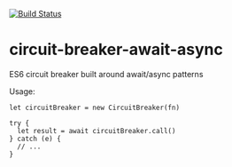 [![Build Status](https://travis-ci.org/patrickleet/circuit-breaker-await-async.svg?branch=master)](https://travis-ci.org/patrickleet/circuit-breaker-await-async)

# circuit-breaker-await-async
ES6 circuit breaker built around await/async patterns

Usage:

```
let circuitBreaker = new CircuitBreaker(fn)

try {
  let result = await circuitBreaker.call()
} catch (e) {
  // ...
}
```
